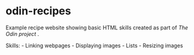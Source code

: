 # odin-recipes

Example recipe website showing basic HTML skills created as part of *The Odin project* .

Skills: 
    - Linking webpages
    - Displaying images
    - Lists
    - Resizing images
    
